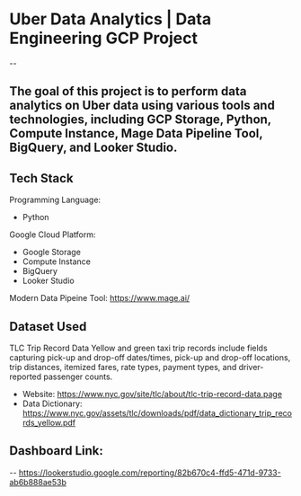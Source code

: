 # Uber Data Analytics | Data Engineering GCP Project
--

The goal of this project is to perform data analytics on Uber data using various tools and technologies, including GCP Storage, Python, Compute Instance, Mage Data Pipeline Tool, BigQuery, and Looker Studio.
--
## Tech Stack
Programming Language: 
- Python

Google Cloud Platform:
- Google Storage
- Compute Instance
- BigQuery
- Looker Studio

Modern Data Pipeine Tool:
https://www.mage.ai/

## Dataset Used
TLC Trip Record Data Yellow and green taxi trip records include fields capturing pick-up and drop-off dates/times, pick-up and drop-off locations, trip distances, itemized fares, rate types, payment types, and driver-reported passenger counts.

- Website: https://www.nyc.gov/site/tlc/about/tlc-trip-record-data.page
- Data Dictionary: https://www.nyc.gov/assets/tlc/downloads/pdf/data_dictionary_trip_records_yellow.pdf


## Dashboard Link:
--
https://lookerstudio.google.com/reporting/82b670c4-ffd5-471d-9733-ab6b888ae53b
